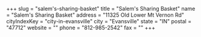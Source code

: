 +++
slug = "salem's-sharing-basket"
title = "Salem's Sharing Basket"
name = "Salem's Sharing Basket"
address = "11325 Old Lower Mt Vernon Rd"
cityIndexKey = "city-in-evansville"
city = "Evansville"
state = "IN"
postal = "47712"
website = ""
phone = "812-985-2542"
fax = ""
+++
